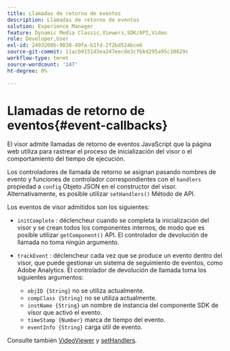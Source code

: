 ```yaml
---
title: Llamadas de retorno de eventos
description: Llamadas de retorno de eventos
solution: Experience Manager
feature: Dynamic Media Classic,Viewers,SDK/API,Video
role: Developer,User
exl-id: 2493208b-9030-49fa-b1fd-2f2bd524bce6
source-git-commit: 11acb9151d3ea247eecde3cfbbd295a95c10829c
workflow-type: tm+mt
source-wordcount: '147'
ht-degree: 0%

---
```


# Llamadas de retorno de eventos{#event-callbacks}

El visor admite llamadas de retorno de eventos JavaScript que la página web utiliza para rastrear el proceso de inicialización del visor o el comportamiento del tiempo de ejecución.

Los controladores de llamada de retorno se asignan pasando nombres de evento y funciones de controlador correspondientes con el `handlers` propiedad a `config` Objeto JSON en el constructor del visor. Alternativamente, es posible utilizar `setHandlers()` Método de API.

Los eventos de visor admitidos son los siguientes:

* `initComplete` : déclencheur cuando se completa la inicialización del visor y se crean todos los componentes internos, de modo que es posible utilizar `getComponent()` API. El controlador de devolución de llamada no toma ningún argumento.

* `trackEvent` : déclencheur cada vez que se produce un evento dentro del visor, que puede gestionar un sistema de seguimiento de eventos, como Adobe Analytics. El controlador de devolución de llamada toma los siguientes argumentos:

   * `objID {String}` no se utiliza actualmente.
   * `compClass {String}` no se utiliza actualmente.
   * `instName {String}` un nombre de instancia del componente SDK de visor que activó el evento.
   * `timeStamp {Number}` marca de tiempo del evento.
   * `eventInfo {String}` carga útil de evento.

Consulte también [VideoViewer](../../c-html5-s7-aem-asset-viewers/c-html5-video-reference/c-html5-video-viewer-20-javascriptapiref/r-html5-video-viewer-20-javascriptapiref-videoviewer.md#reference-bfad5aa071c74a66a23c39a9b48dedb0) y [setHandlers](../../c-html5-s7-aem-asset-viewers/c-html5-video-reference/c-html5-video-viewer-20-javascriptapiref/r-html5-video-viewer-20-javascriptapiref-sethandlers.md#reference-22b373b37e8943a7be5c4d4cc21ed926).
